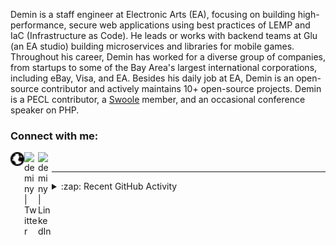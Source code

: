 Demin is a staff engineer at Electronic Arts (EA), focusing on building high-performance, secure web applications using best practices of LEMP and IaC (Infrastructure as Code). He leads or works with backend teams at Glu (an EA studio) building microservices and libraries for mobile games. Throughout his career, Demin has worked for a diverse group of companies, from startups to some of the Bay Area's largest international corporations, including eBay, Visa, and EA. Besides his daily job at EA, Demin is an open-source contributor and actively maintains 10+ open-source projects. Demin is a PECL contributor, a [Swoole](https://github.com/swoole) member, and an occasional conference speaker on PHP.

### Connect with me:

[<img align="left" alt="https://deminy.in" width="22px" src="https://raw.githubusercontent.com/iconic/open-iconic/master/svg/globe.svg" />][website]
[<img align="left" alt="deminy | Twitter" width="22px" src="https://cdn.jsdelivr.net/npm/simple-icons@v3/icons/twitter.svg" />][twitter]
[<img align="left" alt="deminy | LinkedIn" width="22px" src="https://cdn.jsdelivr.net/npm/simple-icons@v3/icons/linkedin.svg" />][linkedin]

<br />

[website]: https://deminy.in
[linkedin]: https://www.linkedin.com/in/deminy
[twitter]: https://twitter.com/deminy

---

<details>
  <summary>:zap: Recent GitHub Activity</summary>

<!--START_SECTION:activity-->
1. 🔒 Closed issue [#201](https://github.com/couchbase/docker/issues/201) in [couchbase/docker](https://github.com/couchbase/docker)
2. 🗣 Commented on [#201](https://github.com/couchbase/docker/issues/201#issuecomment-1718185783) in [couchbase/docker](https://github.com/couchbase/docker)
3. ❗ Opened issue [#201](https://github.com/couchbase/docker/issues/201) in [couchbase/docker](https://github.com/couchbase/docker)
4. ❗ Opened issue [#100](https://github.com/amnuts/opcache-gui/issues/100) in [amnuts/opcache-gui](https://github.com/amnuts/opcache-gui)
5. 🔒 Closed issue [#41](https://github.com/swoole/docker-swoole/issues/41) in [swoole/docker-swoole](https://github.com/swoole/docker-swoole)
<!--END_SECTION:activity-->

</details>
